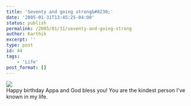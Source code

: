 ```yaml
---
title: 'Seventy and going strong&#8230;'
date: '2005-01-31T13:45:25-04:00'
status: publish
permalink: /2005/01/31/seventy-and-going-strong
author: Karthik
excerpt: ''
type: post
id: 44
tags:
    - 'Life'
post_format: []
---
```

 ![ ](http://www.erudita.com/images/blog/appa_amma.jpg "Dad and Mom ... they dont look a day over 20 :) ")  
Happy birthday Appa and God bless you! You are the kindest person I’ve known in my life.